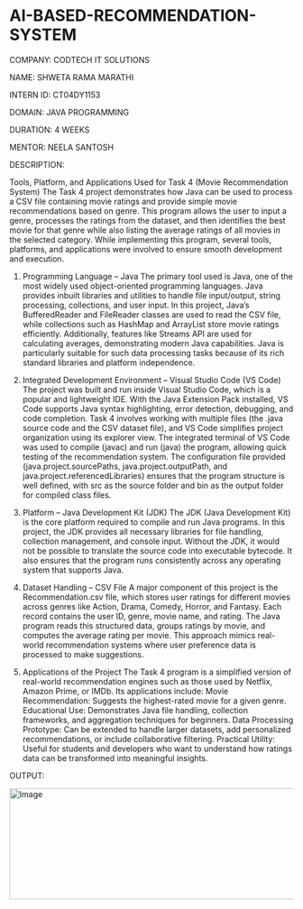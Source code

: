 # AI-BASED-RECOMMENDATION-SYSTEM
COMPANY: CODTECH IT SOLUTIONS

NAME: SHWETA RAMA MARATHI

INTERN ID: CT04DY1153

DOMAIN: JAVA PROGRAMMING

DURATION: 4 WEEKS

MENTOR: NEELA SANTOSH

DESCRIPTION:

Tools, Platform, and Applications Used for Task 4 (Movie Recommendation System)
The Task 4 project demonstrates how Java can be used to process a CSV file containing movie ratings and provide simple movie recommendations based on genre. This program allows the user to input a genre, processes the ratings from the dataset, and then identifies the best movie for that genre while also listing the average ratings of all movies in the selected category. While implementing this program, several tools, platforms, and applications were involved to ensure smooth development and execution.

1. Programming Language – Java
The primary tool used is Java, one of the most widely used object-oriented programming languages. Java provides inbuilt libraries and utilities to handle file input/output, string processing, collections, and user input. In this project, Java’s BufferedReader and FileReader classes are used to read the CSV file, while collections such as HashMap and ArrayList store movie ratings efficiently. Additionally, features like Streams API are used for calculating averages, demonstrating modern Java capabilities. Java is particularly suitable for such data processing tasks because of its rich standard libraries and platform independence.

2. Integrated Development Environment – Visual Studio Code (VS Code)
The project was built and run inside Visual Studio Code, which is a popular and lightweight IDE. With the Java Extension Pack installed, VS Code supports Java syntax highlighting, error detection, debugging, and code completion. Task 4 involves working with multiple files (the .java source code and the CSV dataset file), and VS Code simplifies project organization using its explorer view. The integrated terminal of VS Code was used to compile (javac) and run (java) the program, allowing quick testing of the recommendation system.
The configuration file provided (java.project.sourcePaths, java.project.outputPath, and java.project.referencedLibraries) ensures that the program structure is well defined, with src as the source folder and bin as the output folder for compiled class files.

3. Platform – Java Development Kit (JDK)
The JDK (Java Development Kit) is the core platform required to compile and run Java programs. In this project, the JDK provides all necessary libraries for file handling, collection management, and console input. Without the JDK, it would not be possible to translate the source code into executable bytecode. It also ensures that the program runs consistently across any operating system that supports Java.

4. Dataset Handling – CSV File
A major component of this project is the Recommendation.csv file, which stores user ratings for different movies across genres like Action, Drama, Comedy, Horror, and Fantasy. Each record contains the user ID, genre, movie name, and rating. The Java program reads this structured data, groups ratings by movie, and computes the average rating per movie. This approach mimics real-world recommendation systems where user preference data is processed to make suggestions.

5. Applications of the Project
The Task 4 program is a simplified version of real-world recommendation engines such as those used by Netflix, Amazon Prime, or IMDb. Its applications include:
Movie Recommendation: Suggests the highest-rated movie for a given genre.
Educational Use: Demonstrates Java file handling, collection frameworks, and aggregation techniques for beginners.
Data Processing Prototype: Can be extended to handle larger datasets, add personalized recommendations, or include collaborative filtering.
Practical Utility: Useful for students and developers who want to understand how ratings data can be transformed into meaningful insights.

OUTPUT:

<img width="818" height="197" alt="Image" src="https://github.com/user-attachments/assets/ebeb5133-4b55-4504-92ec-6f08f69416c0" />
